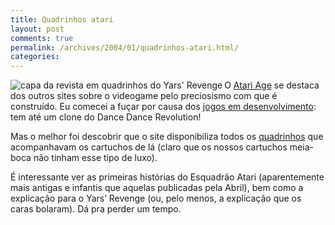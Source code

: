 ```yaml
---
title: Quadrinhos atari
layout: post
comments: true
permalink: /archives/2004/01/quadrinhos-atari.html/
categories:
---
```

<img src=//chester.me/img/blig/atariage.jpg alt="capa da revista em quadrinhos do Yars' Revenge" align="left" border=0>O <a href="http://www.atariage.com" >Atari Age</a> se destaca dos outros sites sobre o videogame pelo preciosismo com que é construído. Eu comecei a fuçar por causa dos <a href="http://www.atariage.com/development_list.html" >jogos&nbsp;em&nbsp;desenvolvimento</a>: tem até um clone do Dance Dance Revolution!

Mas o melhor foi descobrir que o site disponibiliza todos os <a href="http://www.atariage.com/comics/index.html" >quadrinhos</a> que acompanhavam os cartuchos de lá (claro que os nossos cartuchos meia-boca não tinham esse tipo de luxo).

É interessante ver as primeiras histórias do Esquadrão Atari (aparentemente mais antigas e infantis que aquelas publicadas pela Abril), bem como a explicação para o Yars&#8217; Revenge (ou, pelo menos, a explicação que os caras bolaram). Dá pra perder um tempo.
